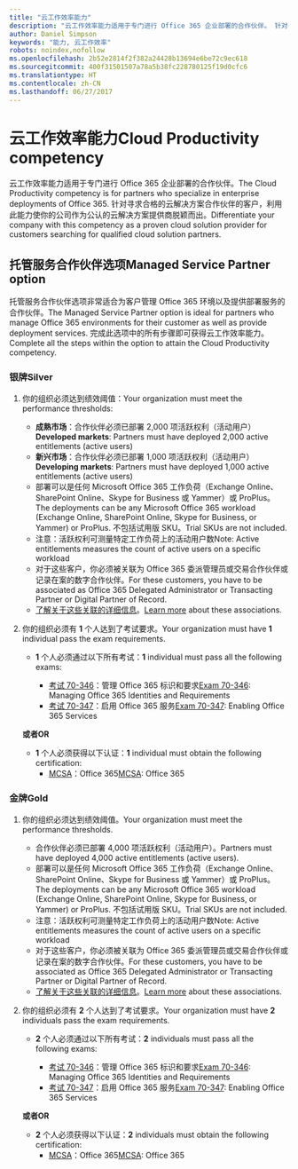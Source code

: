 ```yaml
---
title: "云工作效率能力"
description: "云工作效率能力适用于专门进行 Office 365 企业部署的合作伙伴。 针对寻求合格的云解决方案合作伙伴的客户，利用此能力使你的公司作为公认的云解决方案提供商脱颖而出。"
author: Daniel Simpson
keywords: "能力, 云工作效率"
robots: noindex,nofollow
ms.openlocfilehash: 2b52e2814f2f382a24428b13694e6be72c9ec618
ms.sourcegitcommit: 400f31501507a78a5b38fc228780125f19d0cfc6
ms.translationtype: HT
ms.contentlocale: zh-CN
ms.lasthandoff: 06/27/2017
---
```

# <a name="cloud-productivity-competency"></a><span data-ttu-id="f6839-105">云工作效率能力</span><span class="sxs-lookup"><span data-stu-id="f6839-105">Cloud Productivity competency</span></span>

<span data-ttu-id="f6839-106">云工作效率能力适用于专门进行 Office 365 企业部署的合作伙伴。</span><span class="sxs-lookup"><span data-stu-id="f6839-106">The Cloud Productivity competency is for partners who specialize in enterprise deployments of Office 365.</span></span> <span data-ttu-id="f6839-107">针对寻求合格的云解决方案合作伙伴的客户，利用此能力使你的公司作为公认的云解决方案提供商脱颖而出。</span><span class="sxs-lookup"><span data-stu-id="f6839-107">Differentiate your company with this competency as a proven cloud solution provider for customers searching for qualified cloud solution partners.</span></span>

## <a name="managed-service-partner-option"></a><span data-ttu-id="f6839-108">托管服务合作伙伴选项</span><span class="sxs-lookup"><span data-stu-id="f6839-108">Managed Service Partner option</span></span>
<span data-ttu-id="f6839-109">托管服务合作伙伴选项非常适合为客户管理 Office 365 环境以及提供部署服务的合作伙伴。</span><span class="sxs-lookup"><span data-stu-id="f6839-109">The Managed Service Partner option is ideal for partners who manage Office 365 environments for their customer as well as provide deployment services.</span></span> <span data-ttu-id="f6839-110">完成此选项中的所有步骤即可获得云工作效率能力。</span><span class="sxs-lookup"><span data-stu-id="f6839-110">Complete all the steps within the option to attain the Cloud Productivity competency.</span></span>
### <a name="silver"></a><span data-ttu-id="f6839-111">银牌</span><span class="sxs-lookup"><span data-stu-id="f6839-111">Silver</span></span>
1.  <span data-ttu-id="f6839-112">你的组织必须达到绩效阈值：</span><span class="sxs-lookup"><span data-stu-id="f6839-112">Your organization must meet the performance thresholds:</span></span>
    - <span data-ttu-id="f6839-113">**成熟市场**：合作伙伴必须已部署 2,000 项活跃权利（活动用户）</span><span class="sxs-lookup"><span data-stu-id="f6839-113">**Developed markets**: Partners must have deployed 2,000 active entitlements (active users)</span></span>
    - <span data-ttu-id="f6839-114">**新兴市场**：合作伙伴必须已部署 1,000 项活跃权利（活动用户）</span><span class="sxs-lookup"><span data-stu-id="f6839-114">**Developing markets**: Partners must have deployed 1,000 active entitlements (active users)</span></span>
    - <span data-ttu-id="f6839-115">部署可以是任何 Microsoft Office 365 工作负荷（Exchange Online、SharePoint Online、Skype for Business 或 Yammer）或 ProPlus。</span><span class="sxs-lookup"><span data-stu-id="f6839-115">The deployments can be any Microsoft Office 365 workload (Exchange Online, SharePoint Online, Skype for Business, or Yammer) or ProPlus.</span></span> <span data-ttu-id="f6839-116">不包括试用版 SKU。</span><span class="sxs-lookup"><span data-stu-id="f6839-116">Trial SKUs are not included.</span></span>     
    - <span data-ttu-id="f6839-117">注意：活跃权利可测量特定工作负荷上的活动用户数</span><span class="sxs-lookup"><span data-stu-id="f6839-117">Note: Active entitlements measures the count of active users on a specific workload</span></span> 
    - <span data-ttu-id="f6839-118">对于这些客户，你必须被关联为 Office 365 委派管理员或交易合作伙伴或记录在案的数字合作伙伴。</span><span class="sxs-lookup"><span data-stu-id="f6839-118">For these customers, you have to be associated as Office 365 Delegated Administrator or Transacting Partner or Digital Partner of Record.</span></span>
    - <span data-ttu-id="f6839-119">[了解关于这些关联的详细信息](https://partner.microsoft.com/en-us/membership/digital-partner-of-record)。</span><span class="sxs-lookup"><span data-stu-id="f6839-119">[Learn more](https://partner.microsoft.com/en-us/membership/digital-partner-of-record) about these associations.</span></span>

2. <span data-ttu-id="f6839-120">你的组织必须有 **1** 个人达到了考试要求。</span><span class="sxs-lookup"><span data-stu-id="f6839-120">Your organization must have **1** individual pass the exam requirements.</span></span>

    - <span data-ttu-id="f6839-121">**1** 个人必须通过以下所有考试：</span><span class="sxs-lookup"><span data-stu-id="f6839-121">**1** individual must pass all the following exams:</span></span>

        - <span data-ttu-id="f6839-122">[考试 70-346](https://www.microsoft.com/en-us/learning/exam-70-346.aspx)：管理 Office 365 标识和要求</span><span class="sxs-lookup"><span data-stu-id="f6839-122">[Exam 70-346](https://www.microsoft.com/en-us/learning/exam-70-346.aspx): Managing Office 365 Identities and Requirements</span></span>  
        - <span data-ttu-id="f6839-123">[考试 70-347](https://www.microsoft.com/en-us/learning/exam-70-347.aspx)：启用 Office 365 服务</span><span class="sxs-lookup"><span data-stu-id="f6839-123">[Exam 70-347](https://www.microsoft.com/en-us/learning/exam-70-347.aspx): Enabling Office 365 Services</span></span>
    
    **<span data-ttu-id="f6839-124">或者</span><span class="sxs-lookup"><span data-stu-id="f6839-124">OR</span></span>**

    - <span data-ttu-id="f6839-125">**1** 个人必须获得以下认证：</span><span class="sxs-lookup"><span data-stu-id="f6839-125">**1** individual must obtain the following certification:</span></span>  
        - <span data-ttu-id="f6839-126">[MCSA](https://www.microsoft.com/en-us/learning/mcsa-office365-certification.aspx)：Office 365</span><span class="sxs-lookup"><span data-stu-id="f6839-126">[MCSA](https://www.microsoft.com/en-us/learning/mcsa-office365-certification.aspx): Office 365</span></span>

### <a name="gold"></a><span data-ttu-id="f6839-127">金牌</span><span class="sxs-lookup"><span data-stu-id="f6839-127">Gold</span></span>

1.  <span data-ttu-id="f6839-128">你的组织必须达到绩效阈值。</span><span class="sxs-lookup"><span data-stu-id="f6839-128">Your organization must meet the performance thresholds.</span></span> 

    - <span data-ttu-id="f6839-129">合作伙伴必须已部署 4,000 项活跃权利（活动用户）。</span><span class="sxs-lookup"><span data-stu-id="f6839-129">Partners must have deployed 4,000 active entitlements (active users).</span></span>
    - <span data-ttu-id="f6839-130">部署可以是任何 Microsoft Office 365 工作负荷（Exchange Online、SharePoint Online、Skype for Business 或 Yammer）或 ProPlus。</span><span class="sxs-lookup"><span data-stu-id="f6839-130">The deployments can be any Microsoft Office 365 workload (Exchange Online, SharePoint Online, Skype for Business, or Yammer) or ProPlus.</span></span> <span data-ttu-id="f6839-131">不包括试用版 SKU。</span><span class="sxs-lookup"><span data-stu-id="f6839-131">Trial SKUs are not included.</span></span>
    - <span data-ttu-id="f6839-132">注意：活跃权利可测量特定工作负荷上的活动用户数</span><span class="sxs-lookup"><span data-stu-id="f6839-132">Note: Active entitlements measures the count of active users on a specific workload</span></span>
    - <span data-ttu-id="f6839-133">对于这些客户，你必须被关联为 Office 365 委派管理员或交易合作伙伴或记录在案的数字合作伙伴。</span><span class="sxs-lookup"><span data-stu-id="f6839-133">For these customers, you have to be associated as Office 365 Delegated Administrator or Transacting Partner or Digital Partner of Record.</span></span>
    - <span data-ttu-id="f6839-134">[了解关于这些关联的详细信息](https://partner.microsoft.com/en-us/membership/digital-partner-of-record)。</span><span class="sxs-lookup"><span data-stu-id="f6839-134">[Learn more](https://partner.microsoft.com/en-us/membership/digital-partner-of-record) about these associations.</span></span>

2.  <span data-ttu-id="f6839-135">你的组织必须有 **2** 个人达到了考试要求。</span><span class="sxs-lookup"><span data-stu-id="f6839-135">Your organization must have **2** individuals pass the exam requirements.</span></span>

    - <span data-ttu-id="f6839-136">**2** 个人必须通过以下所有考试：</span><span class="sxs-lookup"><span data-stu-id="f6839-136">**2** individuals must pass all the following exams:</span></span>

        - <span data-ttu-id="f6839-137">[考试 70-346](https://www.microsoft.com/en-us/learning/exam-70-346.aspx)：管理 Office 365 标识和要求</span><span class="sxs-lookup"><span data-stu-id="f6839-137">[Exam 70-346](https://www.microsoft.com/en-us/learning/exam-70-346.aspx): Managing Office 365 Identities and Requirements</span></span>  
        - <span data-ttu-id="f6839-138">[考试 70-347](https://www.microsoft.com/en-us/learning/exam-70-347.aspx)：启用 Office 365 服务</span><span class="sxs-lookup"><span data-stu-id="f6839-138">[Exam 70-347](https://www.microsoft.com/en-us/learning/exam-70-347.aspx): Enabling Office 365 Services</span></span>
        
    **<span data-ttu-id="f6839-139">或者</span><span class="sxs-lookup"><span data-stu-id="f6839-139">OR</span></span>**
    
    - <span data-ttu-id="f6839-140">**2** 个人必须获得以下认证：</span><span class="sxs-lookup"><span data-stu-id="f6839-140">**2** individuals must obtain the following certification:</span></span>
        - <span data-ttu-id="f6839-141">[MCSA](https://www.microsoft.com/en-us/learning/mcsa-office365-certification.aspx)：Office 365</span><span class="sxs-lookup"><span data-stu-id="f6839-141">[MCSA](https://www.microsoft.com/en-us/learning/mcsa-office365-certification.aspx): Office 365</span></span>





